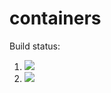 # containers

Build status:

1. [![](https://github.com/ypei23/containers/workflows/tests-fibonacci/badge.svg)](https://github.com/ypei23/containers/actions?query=workflow%3Atests-fibonacci)
1. [![](https://github.com/ypei23/containers/workflows/tests-range/badge.svg)](https://github.com/ypei23/containers/actions?query=workflow%3Atests-range)
